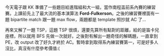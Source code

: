 <!--
[date]: 2010-04-12
[title]: 2010-04-12 系內練習賽
[name]: 2010-04-12-practice-contest
[tag]: contest | 競賽, SCPC | 南程盃
-->

今天電子跟 KK 準備了一些題目給進階組和大一組，當作南程盃前系內賽的練習賽。上課前先上了最大流的基本演算法 **Ford-Fulkerson**。之後的練習賽裡面有一題 bipartite match 跟一題 max flow，兩題都是 template 照抄就 AC 了...

再來又解了一題 TSP，這題 TSP 很煩，還要先算所有點對的距離，給的是笛卡兒座標，所以就用 BFS 先做一次就好。之後對有解出一題奇怪的解碼題，一直拿到 PE，改 output 改了好久才終於 AC。暫時拿到取得系內練習賽第一，可是好多人沒比，真沒有什麼參考價值:(


